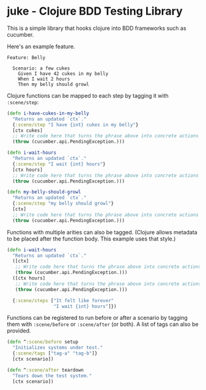 # juke - Clojure BDD Testing Library

This is a simple library that hooks clojure into BDD frameworks such
as cucumber.

Here's an example feature.
```
Feature: Belly

  Scenario: a few cukes
    Given I have 42 cukes in my belly
    When I wait 2 hours
    Then my belly should growl
```

Clojure functions can be mapped to each step by tagging it with `:scene/step`:
```clojure
(defn i-have-cukes-in-my-belly
  "Returns an updated `ctx`."
  {:scene/step "I have {int} cukes in my belly"}
  [ctx cukes]
  ;; Write code here that turns the phrase above into concrete actions
  (throw (cucumber.api.PendingException.)))

(defn i-wait-hours
  "Returns an updated `ctx`."
  {:scene/step "I wait {int} hours"}
  [ctx hours]
  ;; Write code here that turns the phrase above into concrete actions
  (throw (cucumber.api.PendingException.)))

(defn my-belly-should-growl
  "Returns an updated `ctx`."
  {:scene/step "my belly should growl"}
  [ctx]
  ;; Write code here that turns the phrase above into concrete actions
  (throw (cucumber.api.PendingException.)))
```

Functions with multiple arities can also be tagged. (Clojure allows metadata to be placed after the function body. This example uses that style.)
```clojure
(defn i-wait-hours
  "Returns an updated `ctx`."
  ([ctx]
   ;; Write code here that turns the phrase above into concrete actions
   (throw (cucumber.api.PendingException.)))
  ([ctx hours]
   ;; Write code here that turns the phrase above into concrete actions
   (throw (cucumber.api.PendingException.)))

  {:scene/steps ["It felt like forever"
                 "I wait {int} hours"]})
```

Functions can be registered to run before or after a scenario by
tagging them with `:scene/before` or `:scene/after` (or both).
A list of tags can also be provided.
```clojure
(defn ^:scene/before setup
  "Initializes systems under test."
  {:scene/tags ["tag-a" "tag-b"]}
  [ctx scenario])

(defn ^:scene/after teardown
  "Tears down the test system."
  [ctx scenario])
```
